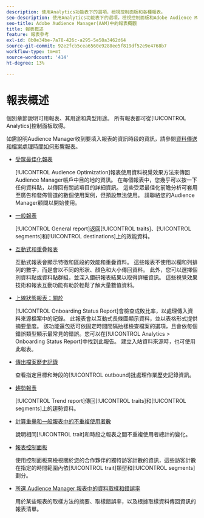 ```yaml
---
description: 使用Analytics功能表下的選項，檢視控制面板和各種報表。
seo-description: 使用Analytics功能表下的選項，檢視控制面板和Adobe Audience Manager(AAM)中的各種報表。
seo-title: Adobe Audience Manager(AAM)中的報表概觀
title: 報表概述
feature: 報表參考
exl-id: 8b0e34be-7a78-426c-a295-5e58a3462d64
source-git-commit: 92e2fcb5cea6560e9288ee5f819df52e9e4768b7
workflow-type: tm+mt
source-wordcount: '414'
ht-degree: 13%

---
```


# 報表概述

個別章節說明可用報表、其用途和典型用途。 所有報表都可從[!UICONTROL Analytics]控制面板取得。

如需說明Audience Manager收到要填入報表的資訊時段的資訊，請參閱[資料傳送和檔案處理時間如何影響報表](/help/using/reference/reporting-file-transfer-timeframe.md)。

* [受眾最佳化報表](/help/using/reporting/audience-optimization-reports/audience-optimization-reports.md)

   [!UICONTROL Audience Optimization]報表使用資料視覺效果方法來傳回Audience Manager帳戶中目的地的資訊。 在每個報表中，您幾乎可以按一下任何資料點，以傳回有關該項目的詳細資訊。 這些受眾最佳化前瞻分析可套用至廣告和發佈管道的數個使用案例，但預設無法使用。 請聯絡您的Audience Manager顧問以開始使用。

* [一般報表](/help/using/reporting/general-reports.md)

   [!UICONTROL General report]返回[!UICONTROL traits]、[!UICONTROL segments]和[!UICONTROL destinations]上的效能資料。

* [互動式和重疊報表](/help/using/reporting/dynamic-reports/dynamic-reports.md)

   互動式報表會顯示特徵和區段的效能和重疊資料。 這些報表不使用以欄和列排列的數字，而是會以不同的形狀、顏色和大小傳回資料。 此外，您可以選擇個別資料點或資料點群組，並深入鑽研報表結果以取得詳細資訊。 這些視覺效果技術和報表互動功能有助於輕鬆了解大量數值資料。

* [上線狀態報表：關於](/help/using/reporting/onboarding-status-report.md)

   [!UICONTROL Onboarding Status Report]會檢查成敗比率，以處理傳入資料來源檔案中的記錄。 此報表會以互動式長條圖顯示資料，並以表格形式提供摘要量度。 該功能還包括可依固定時間間隔抽樣檢查檔案的選項，且會依每個錯誤類型顯示最常見的錯誤。您可以在[!UICONTROL Analytics > Onboarding Status Report]中找到此報告。 建立入站資料來源時，也可使用此報表。

* [傳出檔案歷史記錄](/help/using/reporting/outbound-history-report.md)

   查看指定目標和時段的[!UICONTROL outbound]批處理作業歷史記錄資訊。

* [趨勢報表](/help/using/reporting/trend-reports.md)

   [!UICONTROL Trend report]傳回[!UICONTROL traits]和[!UICONTROL segments]上的趨勢資料。

* [計算重疊和一般報表中的不重複使用者數](/help/using/reporting/unique-user-counts.md)

   說明相同[!UICONTROL trait]和時段之報表之間不重複使用者總計的變化。

* [報表控制面板](/help/using/reporting/trend-reports.md)

   使用控制面板來檢視關於您的合作夥伴的獨特訪客計數的資訊，這些訪客計數在指定的時間範圍內依[!UICONTROL trait]類型和[!UICONTROL segments]劃分。

* [所選 Audience Manager 報表中的資料取樣和錯誤率](/help/using/reporting/report-sampling.md)

   用於某些報表的取樣方法的摘要、取樣錯誤率，以及根據取樣資料傳回資訊的報表清單。

